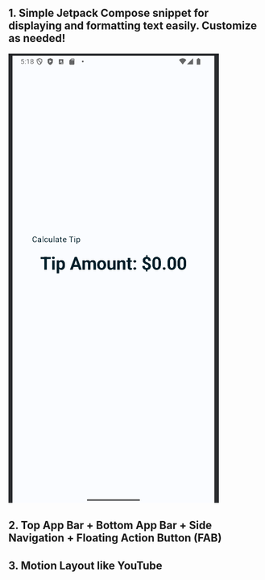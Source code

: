 <h2>1. Simple Jetpack Compose snippet for displaying and formatting text easily. Customize as needed!</h2>

<img src="https://raw.githubusercontent.com/Aditya948351/Hosting/main/AndroidSnip1.png" alt="Jetpack Compose Screenshot">

<h2>2. Top App Bar + Bottom App Bar + Side Navigation + Floating Action Button (FAB)</h2>

<h2>3. Motion Layout like YouTube</h2>

